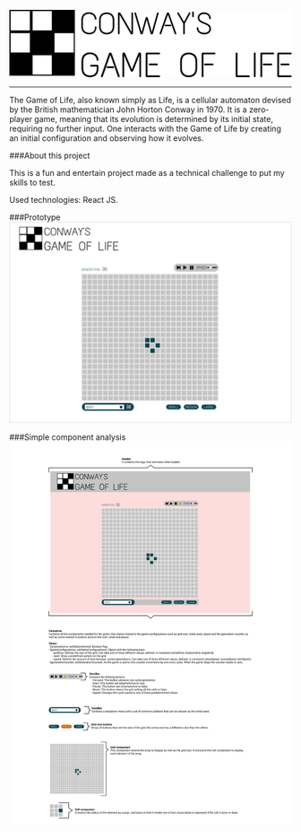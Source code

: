 ![alt text](https://raw.githubusercontent.com/AryMF/ConwaysGameOfLife/master/src/assets/LogoComplete.png "Logo")

---

The Game of Life, also known simply as Life, is a cellular automaton devised by the British mathematician John Horton Conway in 1970. It is a zero-player game, meaning that its evolution is determined by its initial state, requiring no further input. One interacts with the Game of Life by creating an initial configuration and observing how it evolves.


###About this project

This is a fun and entertain project made as a technical challenge to put my skills to test.

Used technologies: React JS.

###Prototype
![alt text](https://raw.githubusercontent.com/AryMF/ConwaysGameOfLife/master/src/assets/readme_IMG/GameOfLife_prototype.png "Prototype")

###Simple component analysis
![alt text](https://raw.githubusercontent.com/AryMF/ConwaysGameOfLife/master/src/assets/readme_IMG/ComponentAnalysis.png "Component Analysis")


